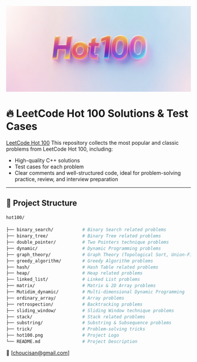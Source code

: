 <div align="center">
  <img src="./hot100.png" width="800px" alt="Hot100 Logo"/>
</div>

# 🔥 LeetCode Hot 100 Solutions & Test Cases
[LeetCode Hot 100](https://leetcode.cn/studyplan/top-100-liked/) This repository collects the most popular and classic problems from LeetCode Hot 100, including:

-  High-quality C++ solutions
-  Test cases for each problem
-  Clear comments and well-structured code, ideal for problem-solving practice, review, and interview preparation



---

## 📁 Project Structure
```bash
hot100/

├── binary_search/           # Binary Search related problems
├── binary_tree/             # Binary Tree related problems
├── double_pointer/          # Two Pointers technique problems
├── dynamic/                 # Dynamic Programming problems
├── graph_theory/            # Graph Theory (Topological Sort, Union-Find, BFS/DFS, etc.)
├── greedy_algorithm/        # Greedy Algorithm problems
├── hash/                    # Hash Table related problems
├── heap/                    # Heap related problems
├── linked_list/             # Linked List problems
├── matrix/                  # Matrix & 2D Array problems
├── Mutidim_dynamic/         # Multi-dimensional Dynamic Programming
├── ordinary_array/          # Array problems
├── retrospection/           # Backtracking problems
├── sliding_window/          # Sliding Window technique problems
├── stack/                   # Stack related problems
├── substring/               # Substring & Subsequence problems
├── trick/                   # Problem-solving tricks
├── hot100.png               # Project Logo
└── README.md                # Project Description


```
📧 [choucisan@gmail.com]
